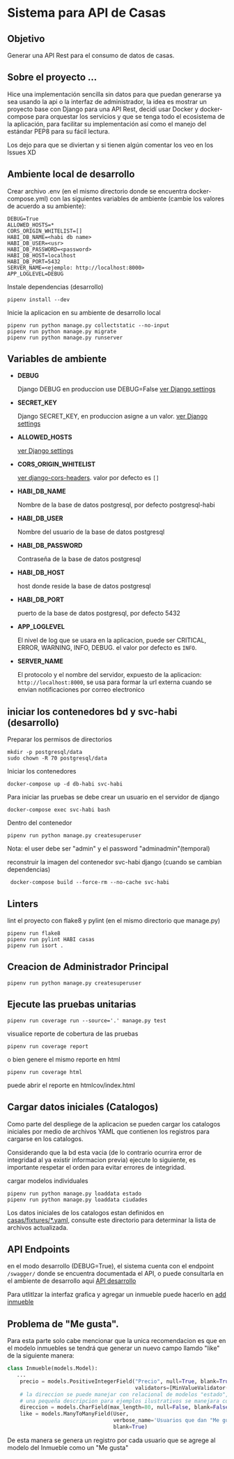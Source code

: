 # Sistema para API de Casas

## Objetivo

Generar una API Rest para el consumo de datos de casas.

## Sobre el proyecto ...

Hice una implementación sencilla sin datos para que puedan generarse ya sea usando la api o la interfaz de administrador, la idea es mostrar un proyecto base con Django para una API Rest, decidí usar Docker y docker-compose para orquestar los servicios y que se tenga todo el ecosistema de la aplicación, para facilitar su implementación así como el manejo del estándar PEP8 para su fácil lectura.

Los dejo para que se diviertan y si tienen algún comentar los veo en los Issues XD


## Ambiente local de desarrollo

Crear archivo .env (en el mismo directorio donde se encuentra docker-compose.yml) con las siguientes variables de ambiente (cambie los valores de acuerdo a su ambiente):

```
DEBUG=True
ALLOWED_HOSTS=*
CORS_ORIGIN_WHITELIST=[]
HABI_DB_NAME=<habi db name>
HABI_DB_USER=<usr>
HABI_DB_PASSWORD=<password>
HABI_DB_HOST=localhost
HABI_DB_PORT=5432
SERVER_NAME=<ejemplo: http://localhost:8000>
APP_LOGLEVEL=DEBUG

```

Instale dependencias (desarrollo)

```
pipenv install --dev
```


Inicie la aplicacion en su ambiente de desarrollo local

```
pipenv run python manage.py collectstatic --no-input
pipenv run python manage.py migrate
pipenv run python manage.py runserver
```

Variables de ambiente
---------------------
   
* **DEBUG** 

    Django DEBUG en produccion use DEBUG=False [ver Django settings](https://docs.djangoproject.com/en/2.2/ref/settings/#debug)

* **SECRET_KEY**

    Django SECRET_KEY, en produccion asigne a un valor. [ver Django settings](https://docs.djangoproject.com/en/2.2/ref/settings/#secret-key)

* **ALLOWED_HOSTS**

    [ver Django settings](https://docs.djangoproject.com/en/2.2/ref/settings/#allowed-hosts)

* **CORS_ORIGIN_WHITELIST**

    [ver django-cors-headers](https://pypi.org/project/django-cors-headers/). valor por defecto es `[]`

* **HABI_DB_NAME**

    Nombre de la base de datos postgresql, por defecto postgresql-habi

* **HABI_DB_USER** 

    Nombre del usuario de la base de datos postgresql

* **HABI_DB_PASSWORD**

    Contraseña de la base de datos postgresql

* **HABI_DB_HOST**

    host donde reside la base de datos postgresql

* **HABI_DB_PORT**

    puerto de la base de datos postgresql, por defecto 5432

* **APP_LOGLEVEL**

    El nivel de log que se usara en la aplicacion, puede ser
    CRITICAL, ERROR, WARNING, INFO, DEBUG. el valor por defecto es `INFO`.

* **SERVER_NAME**

    El protocolo y el nombre del servidor, expuesto de la aplicacion:
    `http://localhost:8000`, se usa para formar la url externa cuando se envian notificaciones por correo electronico

    
    
## iniciar los contenedores bd y svc-habi (desarrollo)

Preparar los permisos de directorios

```
mkdir -p postgresql/data
sudo chown -R 70 postgresql/data
```

Iniciar los contenedores

```
docker-compose up -d db-habi svc-habi
```

Para iniciar las pruebas se debe crear un usuario en el servidor de django

```
docker-compose exec svc-habi bash
```

Dentro del contenedor

```
pipenv run python manage.py createsuperuser
```
Nota: el user debe ser "admin" y el password "adminadmin"(temporal)


reconstruir la imagen del contenedor svc-habi django (cuando se cambian dependencias)

```
 docker-compose build --force-rm --no-cache svc-habi
```

## Linters

lint el proyecto con flake8 y pylint (en el mismo directorio que manage.py)

```
pipenv run flake8
pipenv run pylint HABI casas
pipenv run isort .
```


## Creacion de Administrador Principal

```
pipenv run python manage.py createsuperuser
```


## Ejecute las pruebas unitarias

```
pipenv run coverage run --source='.' manage.py test
```

visualice reporte de cobertura de las pruebas

```
pipenv run coverage report
```

o bien genere el mismo reporte en html

```
pipenv run coverage html
```

puede abrir el reporte en htmlcov/index.html


## Cargar datos iniciales (Catalogos)

Como parte del despliege de la aplicacion se pueden cargar los catalogos iniciales por medio de archivos YAML que contienen los registros para cargarse en los catalogos.

Considerando que la bd esta vacia (de lo contrario ocurrira error de integridad al ya existir informacion previa) ejecute lo siguiente, es importante respetar el orden para evitar errores de integridad.

cargar modelos individuales
```
pipenv run python manage.py loaddata estado
pipenv run python manage.py loaddata ciudades
```

Los datos iniciales de los catalogos estan definidos en [casas/fixtures/*.yaml](casas/fixtures/), consulte este directorio para determinar la lista de archivos actualizada.



## API Endpoints

en el modo desarrollo (DEBUG=True), el sistema cuenta con el endpoint `/swagger/` donde se encuentra documentada el API,
o puede consultarla en el ambiente de desarrollo aqui [API desarrollo](http://localhost:8000/swagger/)

Para utlitlzar la interfaz grafica y agregar un inmueble puede hacerlo en [add inmueble](http://localhost:8000/admin/casas/inmueble/add/)

## Problema de "Me gusta".

Para esta parte solo cabe mencionar que la unica recomendacion es que en el modelo inmuebles se tendrá que generar un nuevo campo llamdo "like" de la siguiente manera:
```python
class Inmueble(models.Model):
   ...
    precio = models.PositiveIntegerField("Precio", null=True, blank=True,
                                         validators=[MinValueValidator(1)])
    # la direccion se puede manejar con relacional de modelos "estado", "cuidad", "C.P" y
    # una pequeña descripcion para ejemplos ilustrativos se manejara como un CharField
    direccion = models.CharField(max_length=80, null=False, blank=False)
    like = models.ManyToManyField(User,
                                  verbose_name='Usuarios que dan "Me gusta"',
                                  blank=True)
```

De esta manera se genera un registro por cada usuario que se agrege al modelo del Inmueble como un "Me gusta"
